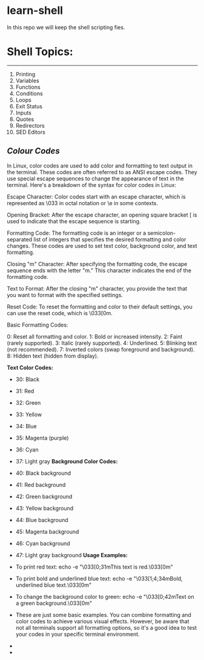 # learn-shell
In this repo we will keep the shell scripting fies.

# **Shell Topics:**
------------

1. Printing
2. Variables
3. Functions
4. Conditions
5. Loops
6. Exit Status
7. Inputs
8. Quotes
9. Redirectors
10. SED Editors


***Colour Codes***
----------------
In Linux, color codes are used to add color and formatting to text output in the terminal. These codes are often referred to as ANSI escape codes. They use special escape sequences to change the appearance of text in the terminal. Here's a breakdown of the syntax for color codes in Linux:

Escape Character: Color codes start with an escape character, which is represented as \033 in octal notation or \e in some contexts.

Opening Bracket: After the escape character, an opening square bracket [ is used to indicate that the escape sequence is starting.

Formatting Code: The formatting code is an integer or a semicolon-separated list of integers that specifies the desired formatting and color changes. These codes are used to set text color, background color, and text formatting.

Closing "m" Character: After specifying the formatting code, the escape sequence ends with the letter "m." This character indicates the end of the formatting code.

Text to Format: After the closing "m" character, you provide the text that you want to format with the specified settings.

Reset Code: To reset the formatting and color to their default settings, you can use the reset code, which is \033[0m.

Basic Formatting Codes:

0: Reset all formatting and color.
1: Bold or increased intensity.
2: Faint (rarely supported).
3: Italic (rarely supported).
4: Underlined.
5: Blinking text (not recommended).
7: Inverted colors (swap foreground and background).
8: Hidden text (hidden from display).

**Text Color Codes:**

* 30: Black
* 31: Red
* 32: Green
* 33: Yellow
* 34: Blue
* 35: Magenta (purple)
* 36: Cyan
* 37: Light gray
**Background Color Codes:**

* 40: Black background
* 41: Red background
* 42: Green background
* 43: Yellow background
* 44: Blue background
* 45: Magenta background
* 46: Cyan background
* 47: Light gray background
**Usage Examples:**

* To print red text: echo -e "\033[0;31mThis text is red.\033[0m"
* To print bold and underlined blue text: echo -e "\033[1;4;34mBold, underlined blue text.\033[0m"
* To change the background color to green: echo -e "\033[0;42mText on a green background.\033[0m"
* These are just some basic examples. You can combine formatting and color codes to achieve various visual effects. However, be aware that not all terminals support all formatting options, so it's a good idea to test your codes in your specific terminal environment.
* 
* 